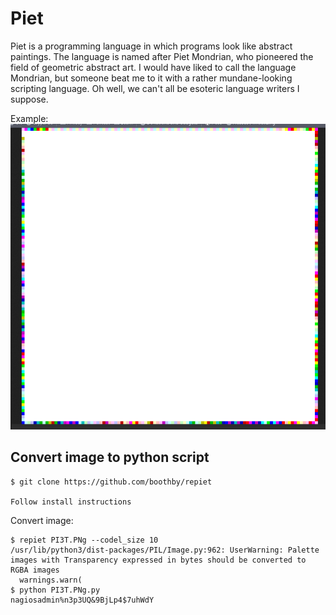 # Piet

Piet is a programming language in which programs look like abstract paintings. The language is named after Piet Mondrian, who pioneered the field of geometric abstract art. I would have liked to call the language Mondrian, but someone beat me to it with a rather mundane-looking scripting language. Oh well, we can't all be esoteric language writers I suppose.

Example:
![Piet](images\piet.png)

## Convert image to python script

```console
$ git clone https://github.com/boothby/repiet

Follow install instructions
```

Convert image:

```console
$ repiet PI3T.PNg --codel_size 10                                                                                                                                
/usr/lib/python3/dist-packages/PIL/Image.py:962: UserWarning: Palette images with Transparency expressed in bytes should be converted to RGBA images                                          
  warnings.warn(                                                                                                                                                                              
$ python PI3T.PNg.py                                                                                                                                             
nagiosadmin%n3p3UQ&9BjLp4$7uhWdY
```
